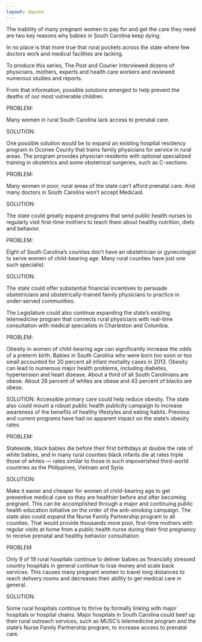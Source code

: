 ```yaml
---
layout: dayone
---
```


The inability of many pregnant women to pay for and get the care they need are two key reasons why babies in South Carolina keep dying.

In no place is that more true that rural pockets across the state where few doctors work and medical facilities are lacking.

To produce this series, The Post and Courier interviewed dozens of physicians, mothers, experts and health care workers and reviewed numerous studies and reports.

From that information, possible solutions emerged to help prevent the deaths of our most vulnerable children.

PROBLEM:

Many women in rural South Carolina lack access to prenatal care.

SOLUTION:

One possible solution would be to expand an existing hospital residency program in Oconee County that trains family physicians for service in rural areas. The program provides physician residents with optional specialized training in obstetrics and some obstetrical surgeries, such as C-sections.

PROBLEM:

Many women in poor, rural areas of the state can’t afford prenatal care. And many doctors in South Carolina won’t accept Medicaid.

SOLUTION:

The state could greatly expand programs that send public health nurses to regularly visit first-time mothers to teach them about healthy nutrition, diets and behavior. 

PROBLEM:

Eight of South Carolina’s counties don’t have an obstetrician or gynecologist to serve women of child-bearing age. Many rural counties have just one such specialist.

SOLUTION:

The state could offer substantial financial incentives to persuade obstetricians and obstetrically-trained family physicians to practice in under-served communities. 

The Legislature could also continue expanding the state’s existing telemedicine program that connects rural physicians with real-time consultation with medical specialists in Charleston and Columbia.

PROBLEM:

Obesity in women of child-bearing age can significantly increase the odds of a preterm birth. Babies in South Carolina who were born too soon or too small accounted for 20 percent all infant mortality cases in 2013. Obesity can lead to numerous major health problems, including diabetes, hypertension and heart disease. About a third of all South Carolinians are obese. About 28 percent of whites are obese and 43 percent of blacks are obese.

SOLUTION: Accessible primary care could help reduce obesity. The state also could mount a robust public health publicity campaign to increase awareness of the benefits of healthy lifestyles and eating habits. Previous and current programs have had no apparent impact on the state’s obesity rates.

PROBLEM:

Statewide, black babies die before their first birthdays at double the rate of white babies, and in many rural counties black infants die at rates triple those of whites — rates similar to those in such impoverished third-world countries as the Philippines, Vietnam and Syria.

SOLUTION:

Make it easier and cheaper for women of child-bearing age to get preventive medical care so they are healthier before and after becoming pregnant. This can be accomplished through a major and continuing public health education initiative on the order of the anti-smoking campaign. The state also could expand the Nurse Family Partnership program to all counties. That would provide thousands more poor, first-time mothers with regular visits at home from a public health nurse during their first pregnancy to receive prenatal and healthy behavior consultation.

PROBLEM

Only 9 of 19 rural hospitals continue to deliver babies as financially stressed country hospitals in general continue to lose money and scale back services. This causes many pregnant women to travel long distances to reach delivery rooms and decreases their ability to get medical care in general.

SOLUTION:

Some rural hospitals continue to thrive by formally linking with major hospitals or hospital chains. Major hospitals in South Carolina could beef up their rural outreach services, such as MUSC’s telemedicine program and the state’s Nurse Family Partnership program, to increase access to prenatal care.